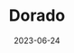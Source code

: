 ---
title: "Dorado"
type: constellation
borders:
  - Caelum
  - Horologium
  - Hydrus
  - Mensa
  - Pictor
  - Reticulum
  - Volans
date: 2023-06-24
hashtag: dorado
subdivision-of:
  - southern celestial hemisphere
tags:
  - Constellation
---